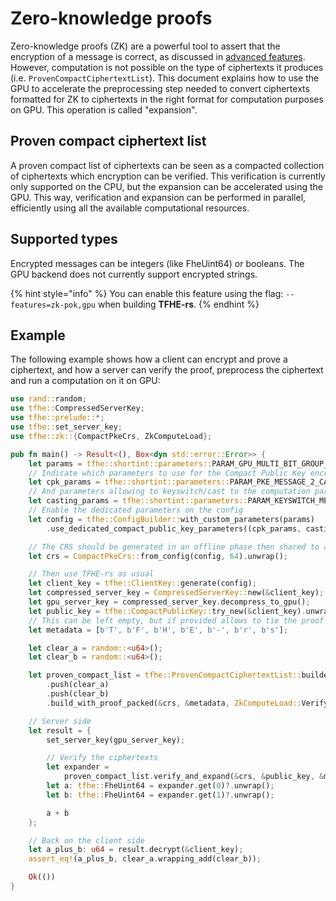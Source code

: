 # Zero-knowledge proofs

Zero-knowledge proofs (ZK) are a powerful tool to assert that the encryption of a message is correct, as discussed in [advanced features](../../fhe-computation/advanced-features/zk-pok.md).
However, computation is not possible on the type of ciphertexts it produces (i.e. `ProvenCompactCiphertextList`). This document explains how to use the GPU to accelerate the
preprocessing step needed to convert ciphertexts formatted for ZK to ciphertexts in the right format for computation purposes on GPU. This 
operation is called "expansion".

## Proven compact ciphertext list

A proven compact list of ciphertexts can be seen as a compacted collection of ciphertexts which encryption can be verified.
This verification is currently only supported on the CPU, but the expansion can be accelerated using the GPU.
This way, verification and expansion can be performed in parallel, efficiently using all the available computational resources.

## Supported types
Encrypted messages can be integers (like FheUint64) or booleans. The GPU backend does not currently support encrypted strings.

{% hint style="info" %}
You can enable this feature using the flag: `--features=zk-pok,gpu` when building **TFHE-rs**.
{% endhint %}


## Example

The following example shows how a client can encrypt and prove a ciphertext, and how a server can verify the proof, preprocess the ciphertext and run a computation on it on GPU:

```rust
use rand::random;
use tfhe::CompressedServerKey;
use tfhe::prelude::*;
use tfhe::set_server_key;
use tfhe::zk::{CompactPkeCrs, ZkComputeLoad};

pub fn main() -> Result<(), Box<dyn std::error::Error>> {
    let params = tfhe::shortint::parameters::PARAM_GPU_MULTI_BIT_GROUP_4_MESSAGE_2_CARRY_2_KS_PBS_TUNIFORM_2M128;
    // Indicate which parameters to use for the Compact Public Key encryption
    let cpk_params = tfhe::shortint::parameters::PARAM_PKE_MESSAGE_2_CARRY_2_KS_PBS_TUNIFORM_2M128;
    // And parameters allowing to keyswitch/cast to the computation parameters.
    let casting_params = tfhe::shortint::parameters::PARAM_KEYSWITCH_MESSAGE_2_CARRY_2_KS_PBS_TUNIFORM_2M128;
    // Enable the dedicated parameters on the config
    let config = tfhe::ConfigBuilder::with_custom_parameters(params)
        .use_dedicated_compact_public_key_parameters((cpk_params, casting_params)).build();

    // The CRS should be generated in an offline phase then shared to all clients and the server
    let crs = CompactPkeCrs::from_config(config, 64).unwrap();

    // Then use TFHE-rs as usual
    let client_key = tfhe::ClientKey::generate(config);
    let compressed_server_key = CompressedServerKey::new(&client_key);
    let gpu_server_key = compressed_server_key.decompress_to_gpu();
    let public_key = tfhe::CompactPublicKey::try_new(&client_key).unwrap();
    // This can be left empty, but if provided allows to tie the proof to arbitrary data
    let metadata = [b'T', b'F', b'H', b'E', b'-', b'r', b's'];

    let clear_a = random::<u64>();
    let clear_b = random::<u64>();

    let proven_compact_list = tfhe::ProvenCompactCiphertextList::builder(&public_key)
        .push(clear_a)
        .push(clear_b)
        .build_with_proof_packed(&crs, &metadata, ZkComputeLoad::Verify)?;

    // Server side
    let result = {
        set_server_key(gpu_server_key);

        // Verify the ciphertexts
        let expander =
            proven_compact_list.verify_and_expand(&crs, &public_key, &metadata)?;
        let a: tfhe::FheUint64 = expander.get(0)?.unwrap();
        let b: tfhe::FheUint64 = expander.get(1)?.unwrap();

        a + b
    };

    // Back on the client side
    let a_plus_b: u64 = result.decrypt(&client_key);
    assert_eq!(a_plus_b, clear_a.wrapping_add(clear_b));

    Ok(())
}
```
